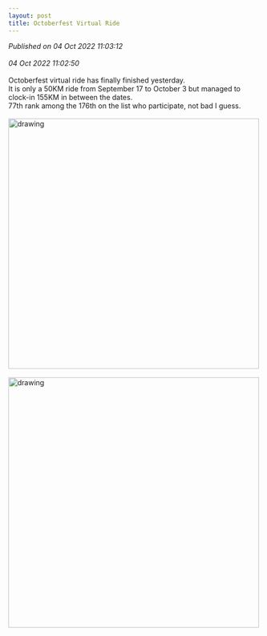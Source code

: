 ```yaml
---
layout: post
title: Octoberfest Virtual Ride
---
```

_Published on 04 Oct 2022 11:03:12_
<br>
<br>
_04 Oct 2022 11:02:50_
<br>
<br>
Octoberfest virtual ride has finally finished yesterday.
<br>
It is only a 50KM ride from September 17 to October 3 but managed to clock-in 155KM in between the dates.
<br>
77th rank among the 176th on the list who participate, not bad I guess.
<br> 
<br>
<img src="https://drive.google.com/uc?export=view&id=1rJOXj09xEIPHVUBXqYvVmqT9i0zlA9qU" alt="drawing" width="500"/>
<br>
<br>
<img src="https://drive.google.com/uc?export=view&id=1NpI6EMi3f9bXZ_hGSQ2si5T_3Dy_L4zA" alt="drawing" width="500"/>
